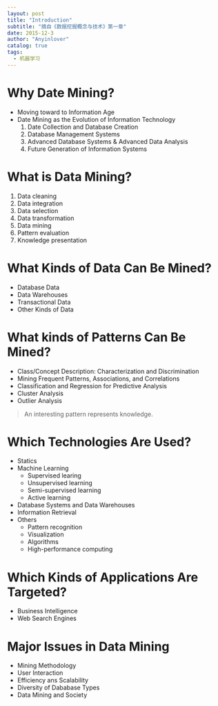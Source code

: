 ```yaml
---
layout: post
title: "Introduction"
subtitle: "摘自《数据挖掘概念与技术》第一章"
date: 2015-12-3
author: "Anyinlover"
catalog: true
tags:
  - 机器学习
---
```

# Why Date Mining?
* Moving toward to Information Age
* Date Mining as the Evolution of Information Technology
    1. Date Collection and Database Creation
    2. Database Management Systems
    3. Advanced Database Systems & Advanced Data Analysis
    4. Future Generation of Information Systems

# What is Data Mining?

1. Data cleaning
2. Data integration
3. Data selection
4. Data transformation
5. Data mining
6. Pattern evaluation
7. Knowledge presentation

# What Kinds of Data Can Be Mined?

* Database Data
* Data Warehouses
* Transactional Data
* Other Kinds of Data

# What kinds of Patterns Can Be Mined?

* Class/Concept Description: Characterization and Discrimination
* Mining Frequent Patterns, Associations, and Correlations
* Classification and Regression for Predictive Analysis
* Cluster Analysis
* Outlier Analysis

> An interesting pattern represents knowledge.

# Which Technologies Are Used?

* Statics
* Machine Learning
    * Supervised learing
    * Unsupervised learning
    * Semi-supervised learning
    * Active learning
* Database Systems and Data Warehouses
* Information Retrieval
* Others
    * Pattern recognition
    * Visualization
    * Algorithms
    * High-performance computing

# Which Kinds of Applications Are Targeted?

* Business Intelligence
* Web Search Engines

# Major Issues in Data Mining

* Mining Methodology
* User Interaction
* Efficiency ans Scalability
* Diversity of Dababase Types
* Data Mining and Society

